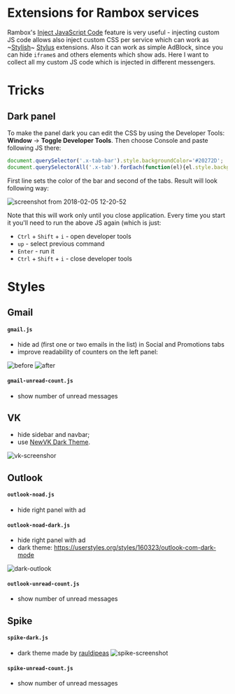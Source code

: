 # Extensions for Rambox services

Rambox's [Inject JavaScript Code](https://github.com/saenzramiro/rambox/wiki/Inject-JavaScript-Code) feature is very useful - injecting custom JS code allows also inject custom CSS per service which can work as ~[Stylish](https://userstyles.org/)~ [Stylus](https://github.com/openstyles/stylus) extensions. Also it can work as simple AdBlock, since you can hide `iframe`s and others elements which show ads. Here I want to collect all my custom JS code which is injected in different messengers.

# Tricks

## Dark panel

To make the panel dark you can edit the CSS by using the Developer Tools: **Window** -> **Toggle Developer Tools**. Then choose Console and paste following JS there:

```js
document.querySelector('.x-tab-bar').style.backgroundColor='#20272D';
document.querySelectorAll('.x-tab').forEach(function(el){el.style.backgroundColor='#40474D';});
```

First line sets the color of the bar and second of the tabs. Result will look following way:

![screenshot from 2018-02-05 12-20-52](https://user-images.githubusercontent.com/9363150/35818957-5e729aae-0a6f-11e8-8a70-260516533f62.png)

Note that this will work only until you close application. Every time you start it you'll need to run the above JS again (which is just: 
 - `Ctrl` + `Shift` + `i` - open developer tools
 - `up` - select previous command 
 - `Enter` - run it
 - `Ctrl` + `Shift` + `i` - close developer tools


# Styles

## Gmail

#### `gmail.js`
 - hide ad (first one or two emails in the list) in Social and Promotions tabs
 - improve readability of counters on the left panel:

 ![before](./gmail1.png)
 ![after](./gmail2.png)

#### `gmail-unread-count.js`
 - show number of unread messages

## VK
 - hide sidebar and navbar;
 - use [NewVK Dark Theme](https://userstyles.org/styles/127431/newvk-dark-theme).

 ![vk-screenshor](./rambox.png)

## Outlook

#### `outlook-noad.js`
 - hide right panel with ad

#### `outlook-noad-dark.js`
 - hide right panel with ad
 - dark theme: https://userstyles.org/styles/160323/outlook-com-dark-mode

 ![dark-outlook](./Selection_012.png)

#### `outlook-unread-count.js`
 - show number of unread messages

## Spike

#### `spike-dark.js`
 - dark theme made by [rauldipeas](https://github.com/rauldipeas)
 ![spike-screenshot](./spike-dark.png)

#### `spike-unread-count.js`
 - show number of unread messages
